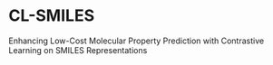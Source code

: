 # CL-SMILES
Enhancing Low-Cost Molecular Property Prediction with Contrastive Learning on SMILES Representations
